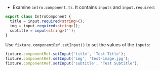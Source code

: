- Examine `intro.component.ts`. It contains `inputs` and `input.required`:

```typescript
export class IntroComponent {
  title = input.required<string>();
  img = input.required<string>();
  subtitle = input<string>('');
}
```

Use `fixture.componentRef.setInput()` to set the values of the `inputs`:

```typescript
fixture.componentRef.setInput('title', 'Test Title');
fixture.componentRef.setInput('img', 'test-image.jpg');
fixture.componentRef.setInput('subtitle', 'Test Subtitle');
```
